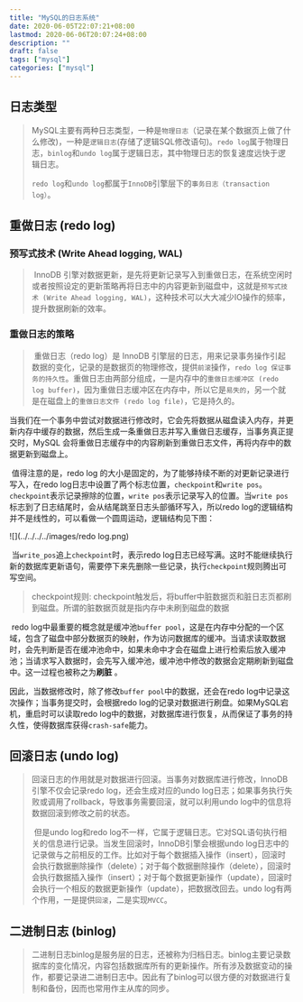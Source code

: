 ```yaml
---
title: "MySQL的日志系统"
date: 2020-06-05T22:07:21+08:00
lastmod: 2020-06-06T20:07:24+08:00
description: ""
draft: false
tags: ["mysql"]
categories: ["mysql"]
---
```


## 日志类型

> ​		  MySQL主要有两种日志类型，一种是`物理日志`（记录在某个数据页上做了什么修改)，一种是`逻辑日志`(存储了逻辑SQL修改语句)。`redo log`属于物理日志，`binlog`和`undo log`属于逻辑日志，其中物理日志的恢复速度远快于逻辑日志。
>
> `redo log`和`undo log`都属于`InnoDB`引擎层下的`事务日志（transaction log）`。

## 重做日志  (redo log)

### 预写式技术 (Write Ahead logging, WAL)

> ​        InnoDB 引擎对数据更新，是先将更新记录写入到重做日志，在系统空闲时或者按照设定的更新策略再将日志中的内容更新到磁盘中，这就是`预写式技术 (Write Ahead logging, WAL)`，这种技术可以大大减少IO操作的频率，提升数据刷新的效率。

###  重做日志的策略
> ​		  重做日志（redo log）是 InnoDB 引擎层的日志，用来记录事务操作引起数据的变化，记录的是数据页的物理修改，提供`前滚`操作，`redo log 保证事务的持久性`。重做日志由两部分组成，一是内存中的`重做日志缓冲区 (redo log buffer)`，因为重做日志缓冲区在内存中，所以它是`易失的`，另一个就是在磁盘上的`重做日志文件 (redo log file)`，它是持久的。

​		  当我们在一个事务中尝试对数据进行修改时，它会先将数据从磁盘读入内存，并更新内存中缓存的数据，然后生成一条重做日志并写入重做日志缓存，当事务真正提交时，MySQL 会将重做日志缓存中的内容刷新到重做日志文件，再将内存中的数据更新到磁盘上。

​	     值得注意的是，redo log 的大小是固定的，为了能够持续不断的对更新记录进行写入，在redo log日志中设置了两个标志位置，`checkpoint`和`write pos`。`checkpoint`表示记录擦除的位置，`write pos`表示记录写入的位置。当`write pos`标志到了日志结尾时，会从结尾跳至日志头部循环写入，所以redo log的逻辑结构并不是线性的，可以看做一个圆周运动，逻辑结构见下图：

![](../../../../images/redo log.png)

​		当`write_pos`追上`checkpoint`时，表示redo log日志已经写满。这时不能继续执行新的数据库更新语句，需要停下来先删除一些记录，执行`checkpoint`规则腾出可写空间。

> checkpoint规则: checkpoint触发后，将buffer中脏数据页和脏日志页都刷到磁盘。所谓的脏数据页就是指内存中未刷到磁盘的数据

​       redo log中最重要的概念就是缓冲池`buffer pool`，这是在内存中分配的一个区域，包含了磁盘中部分数据页的映射，作为访问数据库的缓冲。当请求读取数据时，会先判断是否在缓冲池命中，如果未命中才会在磁盘上进行检索后放入缓冲池；当请求写入数据时，会先写入缓冲池，缓冲池中修改的数据会定期刷新到磁盘中。这一过程也被称之为**刷脏** 。

​	   因此，当数据修改时，除了修改`buffer pool`中的数据，还会在redo log中记录这次操作；当事务提交时，会根据redo log的记录对数据进行刷盘。如果MySQL宕机，重启时可以读取redo log中的数据，对数据库进行恢复，从而保证了事务的持久性，使得数据库获得`crash-safe`能力。



## 回滚日志 (undo log)

> ​		 回滚日志的作用就是对数据进行回滚。当事务对数据库进行修改，InnoDB引擎不仅会记录redo log，还会生成对应的undo log日志；如果事务执行失败或调用了rollback，导致事务需要回滚，就可以利用undo log中的信息将数据回滚到修改之前的状态。
>
> ​       但是undo log和redo log不一样，它属于逻辑日志。它对SQL语句执行相关的信息进行记录。当发生回滚时，InnoDB引擎会根据undo log日志中的记录做与之前相反的工作。比如对于每个数据插入操作（insert），回滚时会执行数据删除操作（delete）；对于每个数据删除操作（delete），回滚时会执行数据插入操作（insert）；对于每个数据更新操作（update），回滚时会执行一个相反的数据更新操作（update），把数据改回去。undo log有两个作用，一是提供`回滚`，二是实现`MVCC`。



## 二进制日志 (binlog)

> ​        二进制日志binlog是服务层的日志，还被称为归档日志。binlog主要记录数据库的变化情况，内容包括数据库所有的更新操作。所有涉及数据变动的操作，都要记录进二进制日志中。因此有了binlog可以很方便的对数据进行复制和备份，因而也常用作主从库的同步。